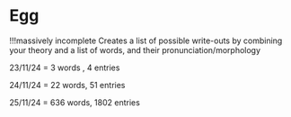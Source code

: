 # Egg 
!!!massively incomplete
Creates a list of possible write-outs by combining your theory and a list of words, and their pronunciation/morphology



23/11/24 = 3 words , 4 entries

24/11/24 = 22 words, 51 entries

25/11/24 = 636 words, 1802 entries

